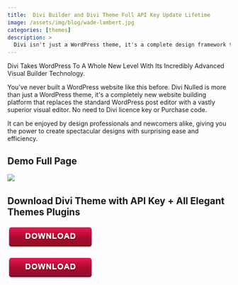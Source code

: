 ```yaml
---
title:  Divi Builder and Divi Theme Full API Key Update Lifetime
image: /assets/img/blog/wade-lambert.jpg
categories: [themes]
description: >
  Divi isn't just a WordPress theme, it's a complete design framework that allows you to design and customize every part of your website from the ground up.
---
```


Divi Takes WordPress To A Whole New Level With Its Incredibly Advanced Visual Builder Technology. 

You've never built a WordPress website like this before. Divi Nulled is more than just a WordPress theme, it's a completely new website building platform that replaces the standard WordPress post editor with a vastly superior visual editor. No need to Divi licence key or Purchase code. 

It can be enjoyed by design professionals and newcomers alike, giving you the power to create spectacular designs with surprising ease and efficiency.   

<p align="center">

<h2> Demo Full Page </h2>
<a href="http://gestyy.com/e020Rb">
<img src="http://s.4cdn.org/image/title/105.gif"></a>

## Download Divi Theme with API Key + All Elegant Themes Plugins  
[![button](/assets/img/download.png)](http://gestyy.com/e020kS)

</p>

[![button](/assets/img/download.png)](http://gestyy.com/e020kS)